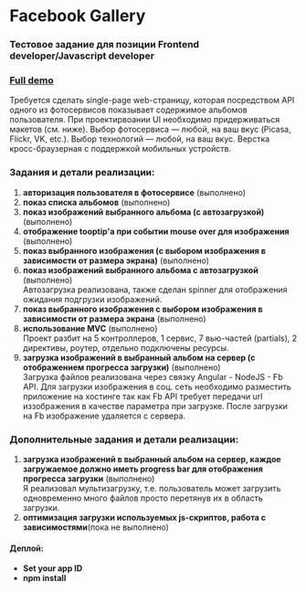 <h1>Facebook Gallery</h1>
<h3>Тестовое задание для позиции Frontend developer/Javascript developer</h3>
<h3><a href="http://facebookgaleryapp-sevas727.rhcloud.com/">Full demo</a></h3>


Требуется сделать single-page web-страницу, которая посредством API одного
из фотосервисов показывает содержимое альбомов пользователя. При
проектирвоании UI необходимо придерживаться макетов (см. ниже). Выбор
фотосервиса — любой, на ваш вкус (Picasa, Flickr, VK, etc.). Выбор технологий
— любой, на ваш вкус. Верстка кросс-браузерная с поддержкой мобильных
устройств.

<h3>Задания и детали реализации:</h3>
<ol>
  <li><strong>авторизация пользователя в фотосервисе</strong> (выполнено)<br></li>
  <li><strong>показ списка альбомов</strong> (выполнено)<br> </li>
  <li><strong>показ изображений выбранного альбома (с автозагрузкой)</strong> (выполнено)<br></li>
  <li><strong>отображение tooptip'а при событии mouse over для изображения</strong> (выполнено)<br></li>
  <li><strong>показ выбранного изображения (c выбором изображения в зависимости от размера экрана)</strong> (выполнено)<br></li>
  <li><strong>показ изображений выбранного альбома с автозагрузкой</strong> (выполнено)<br>Автозагрузка реализована, также сделан spinner для отображения ожидания подгрузки изображений.</li>
  <li><strong>показ выбранного изображения с выбором изображения в зависимости от размера экрана</strong> (выполнено)<br></li>
  <li><strong>использование MVC</strong> (выполнено)<br>
    Проект разбит на 5 контроллеров, 1 сервис, 7 вью-частей (partials), 2 директивы, роутер, отдельно подключены ресурсы.
  </li>
  <li><strong>загрузка изображений в выбранный альбом на сервер (с отображением прогресса загрузки)</strong> (выполнено)<br>
        Загрузка файлов реализована через связку Angular - NodeJS - Fb API.
    Для загрузки изображения в соц. сеть необходимо разместить приложение на хостинге так как Fb API требует передачи url иззображения в качестве параметра при загрузке.
    После загрузки на Fb изображение удаляется с сервера.
  </li>
</ol>

<h3>Дополнительные задания и детали реализации:</h3>
<ol>
  <li><strong>загрузка изображений в выбранный альбом на сервер, каждое загружаемое должно иметь progress bar для отображения прогресса загрузки</strong> (выполнено)<br>
    Я реализовал мультизагрузку, т.е. пользователь может загрузить одновременно много файлов просто перетянув их в область загрузки.
  </li>
  <li><strong>оптимизация загрузки используемых js-скриптов, работа с зависимостями</strong>(пока не выполнено)<br>
  </li>
</ol>

<h4>Деплой:</h4>
<ul>
<li><strong>Set your app ID</strong></li>
<li><strong>npm install</strong></li>
</ul>

